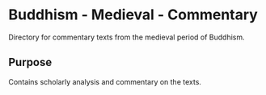# Buddhism - Medieval - Commentary

Directory for commentary texts from the medieval period of Buddhism.

## Purpose
Contains scholarly analysis and commentary on the texts.
